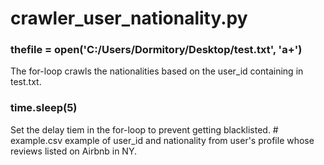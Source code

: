 # crawler_user_nationality.py
<H3>thefile = open('C:/Users/Dormitory/Desktop/test.txt', 'a+')</H3>  
The for-loop crawls the nationalities based on the user_id containing in test.txt.  
<H3>time.sleep(5)</H3>  
Set the delay tiem in the for-loop to prevent getting blacklisted.  
# example.csv
example of user_id and nationality from user's profile whose reviews listed on Airbnb in NY.
